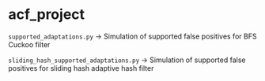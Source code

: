 # acf_project

`supported_adaptations.py` -> Simulation of supported false positives for BFS Cuckoo filter 

`sliding_hash_supported_adaptations.py` -> Simulation of supported false positives for sliding hash adaptive hash filter

